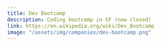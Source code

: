```yaml
---
title: Dev Bootcamp
description: Coding bootcamp in SF (now closed)
link: https://en.wikipedia.org/wiki/Dev_Bootcamp
image: "/assets/img/companies/dev-bootcamp.png"
---
```

